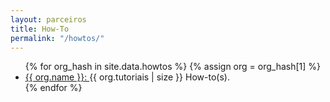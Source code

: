 ```yaml
---
layout: parceiros
title: How-To
permalink: "/howtos/"
---
```



<ul>
{% for org_hash in site.data.howtos %}
{% assign org = org_hash[1] %}
  <li>
    <a href="https://">
      {{ org.name }}:
    </a>
    {{ org.tutoriais | size }} How-to(s).
  </li>
{% endfor %}
</ul>